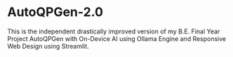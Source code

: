 # AutoQPGen-2.0
This is the independent drastically improved version of my B.E. Final Year Project AutoQPGen with On-Device AI using Ollama Engine and Responsive Web Design using Streamlit.
